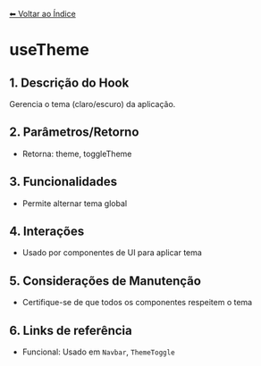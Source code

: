[⬅ Voltar ao Índice](../README_INDEX.md)

# useTheme

## 1. Descrição do Hook
Gerencia o tema (claro/escuro) da aplicação.

## 2. Parâmetros/Retorno
- Retorna: theme, toggleTheme

## 3. Funcionalidades
- Permite alternar tema global

## 4. Interações
- Usado por componentes de UI para aplicar tema

## 5. Considerações de Manutenção
- Certifique-se de que todos os componentes respeitem o tema

## 6. Links de referência
- Funcional: Usado em `Navbar`, `ThemeToggle`
